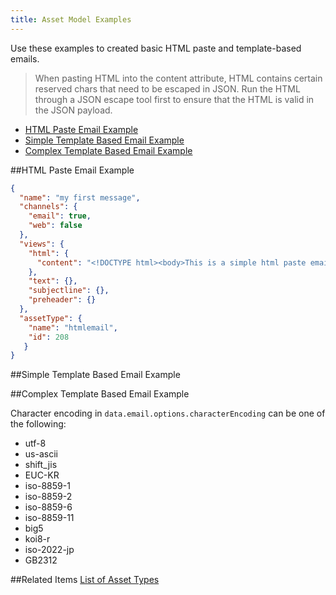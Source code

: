 ```yaml
---
title: Asset Model Examples
---
```

Use these examples to created basic HTML paste and template-based emails.

>When pasting HTML into the content attribute, HTML contains certain reserved chars that need to be escaped in JSON. Run the HTML through a JSON escape tool first to ensure that the HTML is valid in the JSON payload.

* [HTML Paste Email Example](#html-paste-email-example)
* [Simple Template Based Email Example](#simple-template-based-email-example)
* [Complex Template Based Email Example](#complex-template-based-email-example)

##HTML Paste Email Example
```json
{
  "name": "my first message",
  "channels": {
    "email": true,
    "web": false
  },
  "views": {
    "html": {
      "content": "<!DOCTYPE html><body>This is a simple html paste email.</body></html>"
    },
    "text": {},
    "subjectline": {},
    "preheader": {}
  },
  "assetType": {
    "name": "htmlemail",
    "id": 208
   }
}
```
##Simple Template Based Email Example
<gist data-gist="https://gist.github.com/mc-doc/8c16a87399d0d975ea3e13b4de644c47.js"></gist>

##Complex Template Based Email Example
<gist data-gist="https://gist.github.com/mc-doc/9f21e11ebdb1172dd4739dcd070b7f77.js"></gist>

Character encoding in `data.email.options.characterEncoding` can be one of the following:
* utf-8
* us-ascii
* shift_jis
* EUC-KR
* iso-8859-1
* iso-8859-2
* iso-8859-6
* iso-8859-11
* big5
* koi8-r
* iso-2022-jp
* GB2312

##Related Items
[List of Asset Types](base-asset-types.htm)

